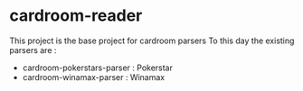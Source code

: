 # cardroom-reader

This project is the base project for cardroom parsers To this day the existing parsers are :

* cardroom-pokerstars-parser : Pokerstar
* cardroom-winamax-parser : Winamax